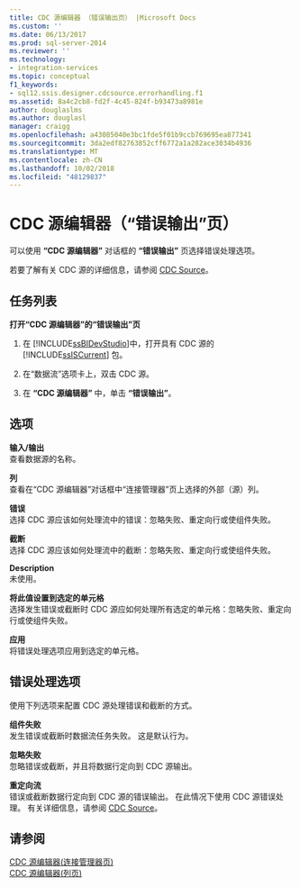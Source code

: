 ```yaml
---
title: CDC 源编辑器 （错误输出页） |Microsoft Docs
ms.custom: ''
ms.date: 06/13/2017
ms.prod: sql-server-2014
ms.reviewer: ''
ms.technology:
- integration-services
ms.topic: conceptual
f1_keywords:
- sql12.ssis.designer.cdcsource.errorhandling.f1
ms.assetid: 8a4c2cb8-fd2f-4c45-824f-b93473a8981e
author: douglaslms
ms.author: douglasl
manager: craigg
ms.openlocfilehash: a43085040e3bc1fde5f01b9ccb769695ea877341
ms.sourcegitcommit: 3da2edf82763852cff6772a1a282ace3034b4936
ms.translationtype: MT
ms.contentlocale: zh-CN
ms.lasthandoff: 10/02/2018
ms.locfileid: "48129837"
---
```

# <a name="cdc-source-editor-error-output-page"></a>CDC 源编辑器（“错误输出”页）
  可以使用 **“CDC 源编辑器”** 对话框的 **“错误输出”** 页选择错误处理选项。  
  
 若要了解有关 CDC 源的详细信息，请参阅 [CDC Source](data-flow/cdc-source.md)。  
  
## <a name="task-list"></a>任务列表  
 **打开“CDC 源编辑器”的“错误输出”页**  
  
1.  在 [!INCLUDE[ssBIDevStudio](../includes/ssbidevstudio-md.md)]中，打开具有 CDC 源的 [!INCLUDE[ssISCurrent](../includes/ssiscurrent-md.md)] 包。  
  
2.  在“数据流”选项卡上，双击 CDC 源。  
  
3.  在 **“CDC 源编辑器”** 中，单击 **“错误输出”**。  
  
## <a name="options"></a>选项  
 **输入/输出**  
 查看数据源的名称。  
  
 **列**  
 查看在“CDC 源编辑器”对话框中“连接管理器”页上选择的外部（源）列。  
  
 **错误**  
 选择 CDC 源应该如何处理流中的错误：忽略失败、重定向行或使组件失败。  
  
 **截断**  
 选择 CDC 源应该如何处理流中的截断：忽略失败、重定向行或使组件失败。  
  
 **Description**  
 未使用。  
  
 **将此值设置到选定的单元格**  
 选择发生错误或截断时 CDC 源应如何处理所有选定的单元格：忽略失败、重定向行或使组件失败。  
  
 **应用**  
 将错误处理选项应用到选定的单元格。  
  
## <a name="error-handling-options"></a>错误处理选项  
 使用下列选项来配置 CDC 源处理错误和截断的方式。  
  
 **组件失败**  
 发生错误或截断时数据流任务失败。 这是默认行为。  
  
 **忽略失败**  
 忽略错误或截断，并且将数据行定向到 CDC 源输出。  
  
 **重定向流**  
 错误或截断数据行定向到 CDC 源的错误输出。 在此情况下使用 CDC 源错误处理。 有关详细信息，请参阅 [CDC Source](data-flow/cdc-source.md)。  
  
## <a name="see-also"></a>请参阅  
 [CDC 源编辑器&#40;连接管理器页&#41;](../../2014/integration-services/cdc-source-editor-connection-manager-page.md)   
 [CDC 源编辑器&#40;列页&#41;](../../2014/integration-services/cdc-source-editor-columns-page.md)  
  
  
